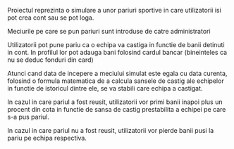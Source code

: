Proiectul reprezinta o simulare a unor pariuri sportive in care utilizatorii isi pot crea cont sau se pot loga.

Meciurile pe care se pun pariuri sunt introduse de catre administratori

Utilizatorii pot pune pariu ca o echipa va castiga in functie de banii detinuti in cont. In profilul lor pot adauga bani folosind cardul bancar (bineinteles ca nu se deduc fonduri din card)

Atunci cand data de incepere a meciului simulat este egala cu data curenta, folosind o formula matematica de a calcula sansele de castig ale echipelor in functie de istoricul dintre ele, se va stabili care echipa a castigat.

In cazul in care pariul a fost reusit, utilizatorii vor primi banii inapoi plus un procent din cota in functie de sansa de castig prestabilita a echipei pe care s-a pus pariul.

In cazul in care pariul nu a fost reusit, utilizatorii vor pierde banii pusi la pariu pe echipa respectiva.
